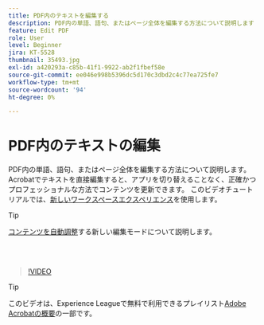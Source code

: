 ```yaml
---
title: PDF内のテキストを編集する
description: PDF内の単語、語句、またはページ全体を編集する方法について説明します
feature: Edit PDF
role: User
level: Beginner
jira: KT-5528
thumbnail: 35493.jpg
exl-id: a420293a-c85b-41f1-9922-ab2f1fbef58e
source-git-commit: ee046e998b5396dc5d170c3dbd2c4c77ea725fe7
workflow-type: tm+mt
source-wordcount: '94'
ht-degree: 0%

---
```


# PDF内のテキストの編集

PDF内の単語、語句、またはページ全体を編集する方法について説明します。 Acrobatでテキストを直接編集すると、アプリを切り替えることなく、正確かつプロフェッショナルな方法でコンテンツを更新できます。 このビデオチュートリアルでは、[新しいワークスペースエクスペリエンス](new-workspace.md)を使用します。

>[!TIP]
>
>[コンテンツを自動調整](auto-adjust-layout.md)する新しい編集モードについて説明します。

<br> 

>[!VIDEO](https://video.tv.adobe.com/v/35493?enablevpops&quality=12&learn=on&hidetitle=true)

>[!TIP]
>
>このビデオは、Experience Leagueで無料で利用できるプレイリスト[Adobe Acrobatの概要](https://experienceleague.adobe.com/en/playlists/acrobat-get-started-business-users)の一部です。
